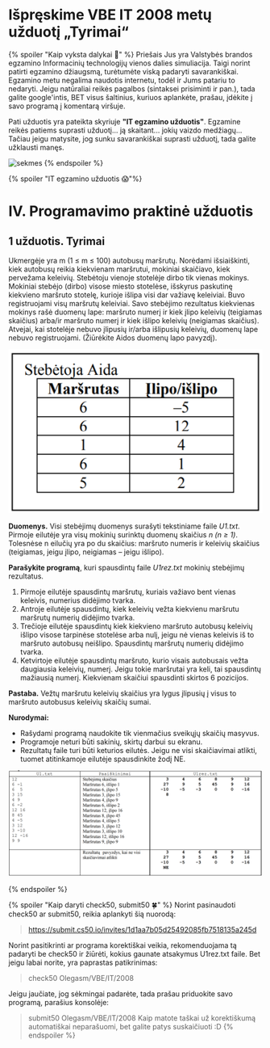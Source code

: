 # Išpręskime VBE IT 2008 metų užduotį „Tyrimai“

{% spoiler "Kaip vyksta dalykai :pencil:" %}
Priešais Jus yra Valstybės brandos egzamino Informacinių technologijų vienos dalies simuliacija. Taigi norint patirti egzamino džiaugsmą, turėtumėte viską padaryti savarankiškai.
Egzamino metu negalima naudotis internetu, todėl ir Jums patariu to nedaryti.
Jeigu natūraliai reikės pagalbos (sintaksei prisiminti ir pan.), tada galite google'intis, BET visus šaltinius, kuriuos aplankėte, prašau, įdėkite į savo programą į komentarą viršuje.

Pati užduotis yra pateikta skyriuje **"IT egzamino užduotis"**. Egzamine reikės patiems suprasti užduotį... ją skaitant... jokių vaizdo medžiagų...
Tačiau jeigu matysite, jog sunku savarankiškai suprasti užduotį, tada galite užklausti manęs.

![sekmes](https://media.makeameme.org/created/good-luck-youve.jpg)
{% endspoiler %}

{% spoiler "IT egzamino užduotis :scream:"%}

# IV. Programavimo praktinė užduotis

## 1 užduotis. Tyrimai 

Ukmergėje yra m (1 ≤ m ≤ 100) autobusų maršrutų. Norėdami išsiaiškinti, kiek autobusų reikia kiekvienam maršrutui, mokiniai skaičiavo, kiek pervežama
keleivių. Stebėtoju vienoje stotelėje dirbo tik vienas mokinys. Mokiniai stebėjo (dirbo) visose miesto stotelėse, išskyrus paskutinę kiekvieno maršruto stotelę,
kurioje išlipa visi dar važiavę keleiviai. Buvo registruojami visų maršrutų keleiviai. Savo stebėjimo rezultatus kiekvienas mokinys rašė duomenų lape:
maršruto numerį ir kiek įlipo keleivių (teigiamas skaičius) arba/ir maršruto numerį ir kiek išlipo keleivių (neigiamas skaičius). Atvejai, kai stotelėje nebuvo
įlipusių ir/arba išlipusių keleivių, duomenų lape nebuvo registruojami. (Žiūrėkite Aidos duomenų lapo pavyzdį).

![stebetoja](VBE-IT-2008-Stebetoja.png)

**Duomenys.** Visi stebėjimų duomenys surašyti tekstiniame faile *U1.txt*. Pirmoje eilutėje yra visų mokinių surinktų
duomenų skaičius *n (n ≥ 1)*. Tolesnėse n eilučių yra po du skaičius: maršruto numeris ir keleivių skaičius
(teigiamas, jeigu įlipo, neigiamas – jeigu išlipo).

**Parašykite programą**, kuri spausdintų faile *U1rez.txt* mokinių stebėjimų rezultatus.
1. Pirmoje eilutėje spausdintų maršrutų, kuriais važiavo bent vienas keleivis, numerius didėjimo tvarka.
1. Antroje eilutėje spausdintų, kiek keleivių vežta kiekvienu maršrutu maršrutų numerių didėjimo tvarka.
1. Trečioje eilutėje spausdintų kiek kiekvieno maršruto autobusų keleivių išlipo visose tarpinėse stotelėse arba nulį, jeigu nė vienas keleivis iš to maršruto autobusų neišlipo. Spausdintų maršrutų numerių didėjimo tvarka.
1. Ketvirtoje eilutėje spausdintų maršruto, kurio visais autobusais vežta daugiausia keleivių, numerį. Jeigu tokie
maršrutai yra keli, tai spausdintų mažiausią numerį.
Kiekvienam skaičiui spausdinti skirtos 6 pozicijos.

**Pastaba.** Vežtų maršrutu keleivių skaičius yra lygus įlipusių į visus to maršruto autobusus keleivių skaičių sumai.

**Nurodymai:**
- Rašydami programą naudokite tik vienmačius sveikųjų skaičių masyvus.
- Programoje neturi būti sakinių, skirtų darbui su ekranu.
- Rezultatų faile turi būti keturios eilutės. Jeigu ne visi skaičiavimai atlikti, tuomet atitinkamoje eilutėje
spausdinkite žodį NE.

![lentele](VBE-IT-2008-Tyrimai.png)

{% endspoiler %}

{% spoiler "Kaip daryti check50, submit50 :four_leaf_clover:" %}
Norint pasinaudoti check50 ar submit50, reikia aplankyti šią nuorodą:
> https://submit.cs50.io/invites/1d1aa7b05d25492085fb7518135a245d

Norint pasitikrinti ar programa korektiškai veikia, rekomenduojama tą padaryti be check50 ir žiūrėti, kokius gaunate atsakymus U1rez.txt faile. Bet jeigu labai norite, yra paprastas patikrinimas:
> check50 Olegasm/VBE/IT/2008

Jeigu jaučiate, jog sėkmingai padarėte, tada prašau priduokite savo programą, parašius konsolėje:
> submit50 Olegasm/VBE/IT/2008
Kaip matote taškai už korektiškumą automatiškai neparašuomi, bet galite patys suskaičiuoti :D
{% endspoiler %} 
